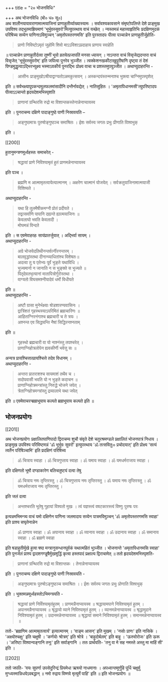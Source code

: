 +++
title = "२० भोजनविधिः"

+++
अथ भोजनविधिः (बो० ध० सू०)  
अथ शालीनयायावराणामात्मयाजिनां प्राणाहुतीर्व्याख्यास्यामः । सर्वावश्यकावसाने संमृष्टोपलिप्ते देशे प्राङ्मुख उपविश्य तद्भूतमाह्रियमाणं 'भूर्भुवस्सुवरो'मित्युपस्थाय वाचं यच्छेत् । न्यस्तमन्नं महाव्याहृतिभिः प्रदक्षिणमुदकं परिषिच्य सव्येन पाणिनाऽविमुञ्चन् 'अमृतोपस्तरणमसि' इति पुरस्तादपः पीत्वा पञ्चान्नेन प्राणाहुतीर्जुहोति-  

> प्राणो निविष्टोऽमृतं जुहोमि शिवो माऽऽविशाऽप्रदाहाय प्राणाय स्वाहेति  

॥ पञ्चान्नेन प्राणाहुतीर्दत्वा तूष्णीं भूयो व्रतयेत्प्रजापतिं मनसा ध्यायन् । नाऽन्तरा वाचं विसृजेद्यदन्तरा वाचं विसृजेत् 'भूर्भुवस्सुवरोम्' इति जपित्वा पुनरेव भुञ्जीत । त्वक्केशनखकीटाखुपुरीषाणि दृष्ट्वा तं देशं पिण्डमुद्धृत्याऽद्भिरभ्युक्ष्य भस्माऽवकीर्य पुनरद्भिः प्रोक्ष्य वाचा च प्रशस्तमुपयुञ्जीत । अथाप्युदाहरन्ति -  

> आसीनः प्राङ्मुखोऽश्रीयाद्वाग्यतोऽन्नमकुत्सयन् । अस्कन्दयंस्तन्मनाश्च भुक्त्वा चाग्निमुपस्पृशेत्  

 इति ॥ सर्वभक्ष्यापूपकन्दमूलफलमांसादीनि दन्तैर्नावद्येत् । नातिसुहितः । 'अमृतापिधानमसी'त्युपरिष्टादपः पीत्वाऽऽचान्तो हृदयदेशमभिस्पृशति  
 
> प्राणानां ग्रन्थिरसि रुद्रो मा विशान्तकस्तेनान्नेनाप्यायस्व  

इति । पुनराचम्य दक्षिणे पादाङ्गुष्ठे पाणी निस्रावयति –  

> अङ्गुष्ठमात्रः पुरुषोङ्गुष्ठञ्च समाश्रितः । ईशः सर्वस्य जगतः प्रभुः प्रीणाति विश्वभुक्  

इति ।  

[[200]]  

हुतानुमन्त्रणमूर्ध्वहस्तः समाचरेत् -  

> श्रद्धायां प्राणे निविश्यामृतं हुतं प्राणमन्नेनाप्यायस्व  

इति पञ्च ।  

> ब्रह्मणि म आत्मामृतत्वायेत्यात्मानम् । अक्षरेण चात्मानं योजयेत् । सर्वक्रतुयाजिनामात्मयाजी विशिष्यते ।  

अथाप्युदाहरन्ति -  

> यथा हि तूलमैषीकमग्नौ प्रोतं प्रदीयते ।  
तद्वत्सर्वाणि पापानि दह्यन्ते ह्यात्मयाजिनः ॥  
केवलाघो भवति केवलादी ।  
मोघमन्नं विन्दते  

इति । स एवमेवाहरहः सायंप्रातर्जुयात् । अद्भिर्वा सायम् ।  
अथाप्युदाहरन्ति -  

> अग्रे भोजयेदतिथीनन्तर्वर्त्नीरनन्तरम् ।  
बालवृद्धांस्तथा दीनान्व्याधितांश्च विशेषतः॥  
अदत्वा तु य एतेभ्यः पूर्वं भुङ्ते यथाविधि ।  
भुज्यमानो न जानाति न स भुङ्क्ते स भुज्यते ॥  
पितृदेवतभृत्यानां मातापित्रोर्गुरोस्तथा ।  
वाग्यतो विघसमश्नीयादेवं धर्मो विधीयते  

इति ॥  
अथाप्युदाहरन्ति -  

> अष्टौ ग्रासा मुनेर्भक्ष्याः षोडशारण्यवासिनः ।  
द्वात्रिंशतं गृहस्थस्याऽपरिमितं ब्रह्मचारिणः ॥  
आहिताग्निरनंगाश्च ब्रह्मचारी च ते त्रयः ।  
अश्नन्त एव सिद्ध्यन्ति नैषां सिद्धिरनश्नताम्  

इति ॥   

> गृहस्थो ब्रह्मचारी वा यो नाश्नंस्तु तपश्चरेत् ।  
प्राणाग्निहोत्रलोपेन ह्यवकीर्णी भवेत्तु सः ॥  

अन्यत्र प्रायश्चित्तात्प्रायश्चित्ते तदेव विधानम् ।  
अथाप्युदाहरन्ति -  

> अन्तरा प्रातराशश्च सायमाशं तथैव च ।  
सदोपवासी भवति यो न भुङ्ते कदाचन ॥  
प्राणाग्निहोत्रमन्त्रांस्तु निरुद्धे भोजने जपेत् ।  
त्रेताग्निहोत्रमन्त्रांस्तु द्रव्यालाभे यथा जपेत्  

इति ॥ एवमेवाचरन्ब्रह्मभूयाय कल्पते ब्रह्मभूयाय कल्पते इति ॥


## भोजनप्रयोगः  

[[201]]  

अथ भोजनप्रयोगः प्रक्षालितपाणिपादो द्विराचम्य शुचौ संवृते देशे चतुरश्रमण्डले प्रक्षालितं भोजनपात्रं निधाय । प्राङ्मुख उपविश्य परिविष्टमन्नं 'ॐ भूर्भुवः सुवरों' इत्युपस्थाय 'ॐ तत्सवितुः० प्रचोदयात्' इति प्रोक्ष्य 'सत्यं त्वर्तेन परिषिञ्चामि' इति प्रदक्षिणं परिषिच्य  

> ॐ चित्राय स्वाहा । ॐ चित्रगुप्ताय स्वाहा । ॐ यमाय स्वाहा । ॐ यमधर्मराजाय स्वाहा ।  

इति दक्षिणतो भूमौ दण्डाकारेण बलिचतुष्टयं दत्वा तेषु  

> ॐ चित्राय नमः तृप्तिरस्तु । ॐ चित्रगुप्ताय नमः तृप्तिरस्तु । ॐ यमाय नमः तृप्तिरस्तु । ॐ यमधर्मराजाय नमः तृप्तिरस्तु ।  

इति जलं दत्वा  

> अन्तश्चरति भूतेषु गुहायां विश्वतो मुखः । त्वं यज्ञस्त्वं वषटकारस्त्वं विष्णुः पुरुषः परः  

इत्यन्नमभिमन्त्र्य वाचं यमो दक्षिणेन पाणिना जलमादाय सव्येन पात्रमविमुञ्चन् 'ॐ अमृतोपस्तरणमसि स्वाहा' इति प्राश्य सघृतेनान्नेन  
 
> ॐ प्राणाय स्वाहा । ॐ अपानाय स्वाहा । ॐ व्यानाय स्वाहा । ॐ उदानाय स्वाहा । ॐ समानाय स्वाहा । ॐ ब्रह्मणे स्वाहा  
 
इति षडाहुतीर्मुखे हुत्वा षष्ठ मन्त्रानुसन्धानपूर्वकं यथात्महितं भुञ्जीत । भोजनान्ते 'अमृतापिधानमसि स्वाहा' इति पुनर्जलं प्राश्य द्वादशगण्डूषैर्मुखशुद्धिं कृत्वा हस्तपादं प्रक्षाल्य द्विराचामेत् ॥ ततो हृदयदेशमभिस्पृशति-  
 
> प्राणानां ग्रन्थिरसि रुद्रो मा विशान्तकः । तेनान्नेनाप्यायस्व  
 
इति । पुनराचम्य दक्षिणे पादाङ्गुष्ठे पाणी निस्रावयति -  
 
> अङ्गुष्ठमात्रः पुरुषोऽङ्गुष्ठञ्च समाश्रितः ।। ईशः सर्वस्य जगतः प्रभुः प्रोणाति विश्वभुक्  
 
इति । भुक्तमन्नमूर्ध्वहस्तोऽभिमन्त्रयति -  
 
> श्रद्धायां प्राणे निर्विश्यामृतंहुतम् । प्राणमन्नैनाप्यायस्व ॥ श्रद्धायामपाने निविश्यामृतं हुतम् । अपानमन्नैनाप्यायस्व ॥ श्रृद्धायो व्याने निविश्यामृतं हुतम् ।। व्यानमन्नेनाप्यायस्व ॥ श्रृद्धामुदाने निविश्यामृतं हुतम् । उदानमन्नेनाप्यायस्व ॥ श्रृद्धायां समाने निविश्यामृतं हुतम् । समानमन्नेनाप्यायस्व ॥  
 
ततो- 'ब्रह्मणिम आत्मामृतत्वार्य' इत्यात्मानम् । 'वाङ्म आसन्' इति मुखम् । 'नसोः प्राणः' इति नासिके । 'अक्ष्योश्चक्षुः' इति चक्षुषी । 'कर्णयोः श्रोत्रम्' इति श्रोत्रे । 'बाहुदोर्बलम्' इति बाहू । 'ऊरुवोरोजः' इति ऊरू । 'अरिष्टा विश्वान्यङ्गानि तनूः' इति सर्वाङ्गानि । ततः प्रार्थयति- 'तनु वा मे सह नमस्ते अस्तु मा माहिं सी' इति ।  

[[202]]  

ततो जपति- 'वयः सुपर्णा उपसेदुरिन्द्रं प्रियमेधा ऋषयो नाधमानाः । अपध्वान्तमूर्णुहि पूर्धि चक्षुर्मु मुग्ध्यस्मान्निधयेऽवबद्धान् ॥ नमो रुद्राय विष्णवे मृत्युर्मे पाहि' इति ॥ इति भोजनप्रयोगः ॥
